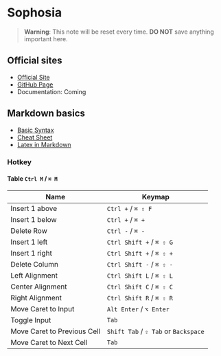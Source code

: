 # Sophosia

> **Warning**: This note will be reset every time. **DO NOT** save anything important here.

## Official sites

- [Official Site](https://sophosia.com)
- [GitHub Page](https://github.com/sophosia/sophosia)
- Documentation: Coming

## Markdown basics

- [Basic Syntax](https://www.markdownguide.org/basic-syntax)
- [Cheat Sheet](https://www.markdownguide.org/cheat-sheet)
- [Latex in Markdown](https://ashki23.github.io/markdown-latex#latex)

### Hotkey

#### Table `Ctrl M` / `⌘ M`

| Name                        | Keymap                               |
| --------------------------- | ------------------------------------ |
| Insert 1 above              | `Ctrl +` / `⌘ ⇧ F`                   |
| Insert 1 below              | `Ctrl +` / `⌘ +`                     |
| Delete Row                  | `Ctrl -` / `⌘ -`                     |
| Insert 1 left               | `Ctrl Shift +` / `⌘ ⇧ G`             |
| Insert 1 right              | `Ctrl Shift +` / `⌘ ⇧ +`             |
| Delete Column               | `Ctrl Shift -` / `⌘ ⇧ -`             |
| Left Alignment              | `Ctrl Shift L` / `⌘ ⇧ L`             |
| Center Alignment            | `Ctrl Shift C` / `⌘ ⇧ C`             |
| Right Alignment             | `Ctrl Shift R` / `⌘ ⇧ R`             |
| Move Caret to Input         | `Alt Enter` / `⌥ Enter`              |
| Toggle Input                | `Tab`                                |
| Move Caret to Previous Cell | `Shift Tab` / `⇧ Tab` or `Backspace` |
| Move Caret to Next Cell     | `Tab`                                |
